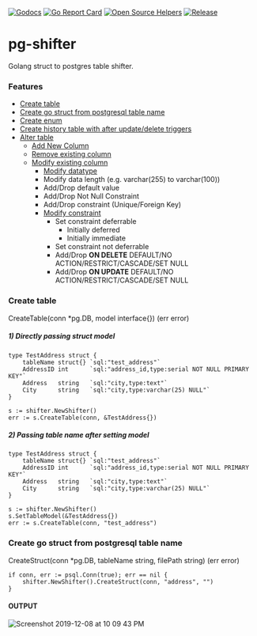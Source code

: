 [![Godocs](https://img.shields.io/badge/golang-documentation-blue.svg)](https://www.godoc.org/github.com/mayur-tolexo/pg-shifter)
[![Go Report Card](https://goreportcard.com/badge/github.com/mayur-tolexo/pg-shifter)](https://goreportcard.com/report/github.com/mayur-tolexo/pg-shifter)
[![Open Source Helpers](https://www.codetriage.com/mayur-tolexo/sworker/badges/users.svg)](https://www.codetriage.com/mayur-tolexo/pg-shifter)
[![Release](https://img.shields.io/github/release/mayur-tolexo/sworker.svg?style=flat-square)](https://github.com/mayur-tolexo/pg-shifter/releases)

# pg-shifter
Golang struct to postgres table shifter.

### Features
- [Create table](#create-table)
- [Create go struct from postgresql table name](#create-go-struct-from-postgresql-table-name)
- [Create enum](#recovery)
- [Create history table with after update/delete triggers](#recovery)
- [Alter table](#recovery)
	- [Add New Column](#add-new-column)
	- [Remove existing column](#remove-existing-column)
	- [Modify existing column](#modify-existing-column)
		- [Modify datatype](#modify-datatype)
		- Modify data length (e.g. varchar(255) to varchar(100))
		- Add/Drop default value
		- Add/Drop Not Null Constraint
		- Add/Drop constraint (Unique/Foreign Key)
		- [Modify constraint](#modify-constraint)
			- Set constraint deferrable
				- Initially deferred
				- Initially immediate
			- Set constraint not deferrable
			- Add/Drop **ON DELETE** DEFAULT/NO ACTION/RESTRICT/CASCADE/SET NULL
			- Add/Drop **ON UPDATE** DEFAULT/NO ACTION/RESTRICT/CASCADE/SET NULL


### Create table
CreateTable(conn *pg.DB, model interface{}) (err error)
##### 1) Directly passing struct model
```
type TestAddress struct {
	tableName struct{} `sql:"test_address"`
	AddressID int      `sql:"address_id,type:serial NOT NULL PRIMARY KEY"`
	Address   string   `sql:"city,type:text"`
	City      string   `sql:"city,type:varchar(25) NULL"`
}

s := shifter.NewShifter()
err := s.CreateTable(conn, &TestAddress{})
```
##### 2) Passing table name after setting model
```
type TestAddress struct {
	tableName struct{} `sql:"test_address"`
	AddressID int      `sql:"address_id,type:serial NOT NULL PRIMARY KEY"`
	Address   string   `sql:"city,type:text"`
	City      string   `sql:"city,type:varchar(25) NULL"`
}

s := shifter.NewShifter()
s.SetTableModel(&TestAddress{})
err := s.CreateTable(conn, "test_address")
```


### Create go struct from postgresql table name
CreateStruct(conn *pg.DB, tableName string, filePath string) (err error)
```
if conn, err := psql.Conn(true); err == nil {
	shifter.NewShifter().CreateStruct(conn, "address", "")
}
```
#### OUTPUT
![Screenshot 2019-12-08 at 10 09 43 PM](https://user-images.githubusercontent.com/20511920/70392617-db073f80-1a07-11ea-856c-cf83247db3dd.png)